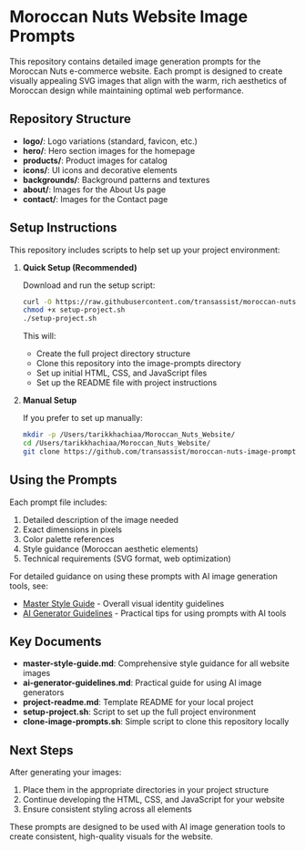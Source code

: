 # Moroccan Nuts Website Image Prompts

This repository contains detailed image generation prompts for the Moroccan Nuts e-commerce website. Each prompt is designed to create visually appealing SVG images that align with the warm, rich aesthetics of Moroccan design while maintaining optimal web performance.

## Repository Structure

- **logo/**: Logo variations (standard, favicon, etc.)
- **hero/**: Hero section images for the homepage
- **products/**: Product images for catalog
- **icons/**: UI icons and decorative elements
- **backgrounds/**: Background patterns and textures
- **about/**: Images for the About Us page
- **contact/**: Images for the Contact page

## Setup Instructions

This repository includes scripts to help set up your project environment:

1. **Quick Setup (Recommended)**
   
   Download and run the setup script:
   ```bash
   curl -O https://raw.githubusercontent.com/transassist/moroccan-nuts-image-prompts/main/setup-project.sh
   chmod +x setup-project.sh
   ./setup-project.sh
   ```
   
   This will:
   - Create the full project directory structure
   - Clone this repository into the image-prompts directory
   - Set up initial HTML, CSS, and JavaScript files
   - Set up the README file with project instructions

2. **Manual Setup**
   
   If you prefer to set up manually:
   ```bash
   mkdir -p /Users/tarikkhachiaa/Moroccan_Nuts_Website/
   cd /Users/tarikkhachiaa/Moroccan_Nuts_Website/
   git clone https://github.com/transassist/moroccan-nuts-image-prompts.git image-prompts
   ```

## Using the Prompts

Each prompt file includes:

1. Detailed description of the image needed
2. Exact dimensions in pixels
3. Color palette references
4. Style guidance (Moroccan aesthetic elements)
5. Technical requirements (SVG format, web optimization)

For detailed guidance on using these prompts with AI image generation tools, see:
- [Master Style Guide](master-style-guide.md) - Overall visual identity guidelines
- [AI Generator Guidelines](ai-generator-guidelines.md) - Practical tips for using prompts with AI tools

## Key Documents

- **master-style-guide.md**: Comprehensive style guidance for all website images
- **ai-generator-guidelines.md**: Practical guide for using AI image generators
- **project-readme.md**: Template README for your local project
- **setup-project.sh**: Script to set up the full project environment
- **clone-image-prompts.sh**: Simple script to clone this repository locally

## Next Steps

After generating your images:
1. Place them in the appropriate directories in your project structure
2. Continue developing the HTML, CSS, and JavaScript for your website
3. Ensure consistent styling across all elements

These prompts are designed to be used with AI image generation tools to create consistent, high-quality visuals for the website.

